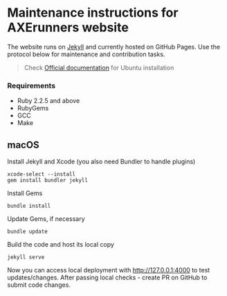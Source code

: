 # Maintenance instructions for AXErunners website

The website runs on [Jekyll](https://github.com/jekyll/jekyll) and currently hosted on GitHub Pages. Use the protocol below for maintenance and contribution tasks.

> Check [Official documentation](https://jekyllrb.com/docs/installation/) for Ubuntu installation

### Requirements
* Ruby 2.2.5 and above
* RubyGems
* GCC
* Make

## macOS
Install Jekyll and Xcode (you also need Bundler to handle plugins)
```
xcode-select --install
gem install bundler jekyll
```
Install Gems
```
bundle install
```
Update Gems, if necessary
```
bundle update
```
Build the code and host its local copy
```
jekyll serve
```
Now you can access local deployment with http://127.0.0.1:4000 to test updates/changes. After passing local checks - create PR on GitHub to submit code changes.
